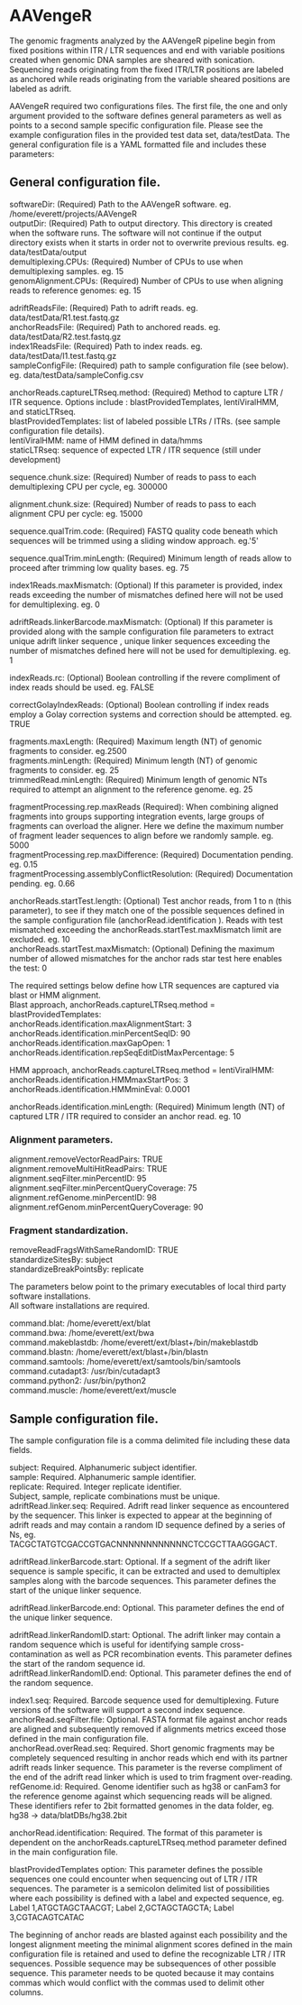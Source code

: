 # AAVengeR

The genomic fragments analyzed by the AAVengeR pipeline begin from fixed positions within ITR / LTR sequences and end with variable positions created when genomic DNA samples are sheared with sonication. Sequencing reads originating from the fixed ITR/LTR positions are labeled as anchored while reads originating from the variable sheared positions are labeled as adrift.   
  
AAVengeR required two configurations files. The first file, the one and only argument provided to the software defines general parameters as well as points to a second sample specific configuration file. Please see the example configuration files in the provided test data set, data/testData. The general configuration file is a YAML formatted file and includes these parameters:
  
## General configuration file.  
  
softwareDir: (Required) Path to the AAVengeR software. eg. /home/everett/projects/AAVengeR  
outputDir: (Required) Path to output directory. This directory is created when the software runs. The software will not continue if the output directory exists when it starts in order not to overwrite previous results. eg.  data/testData/output  
demultiplexing.CPUs: (Required) Number of CPUs to use when demultiplexing samples. eg. 15  
genomAlignment.CPUs: (Required) Number of CPUs to use when aligning reads to reference genomes: eg. 15  
  
adriftReadsFile: (Required) Path to adrift reads. eg. data/testData/R1.test.fastq.gz  
anchorReadsFile: (Required)  Path to anchored reads. eg. data/testData/R2.test.fastq.gz  
index1ReadsFile: (Required)  Path to index reads. eg. data/testData/I1.test.fastq.gz  
sampleConfigFile: (Required) path to sample configuration file (see below). eg. data/testData/sampleConfig.csv  
  
anchorReads.captureLTRseq.method: (Required) Method to capture LTR / ITR sequence. Options include : blastProvidedTemplates, lentiViralHMM, and staticLTRseq.  
  blastProvidedTemplates: list of labeled possible LTRs / ITRs. (see sample configuration file details).   
  lentiViralHMM: name of HMM defined in data/hmms   
  staticLTRseq: sequence of expected LTR / ITR sequence (still under development)  
   
sequence.chunk.size: (Required) Number of reads to pass to each demultiplexing CPU per cycle, eg. 300000  
  
alignment.chunk.size: (Required) Number of reads to pass to each alignment CPU per cycle: eg. 15000  
  
sequence.qualTrim.code: (Required)  FASTQ quality code beneath which sequences will be trimmed using a sliding window approach. eg.'5'  
  
sequence.qualTrim.minLength: (Required) Minimum length of reads allow to proceed after trimming low quality bases. eg. 75  
  
index1Reads.maxMismatch: (Optional) If this parameter is provided, index reads exceeding the number of mismatches defined here will not be used for demultiplexing. eg. 0  

adriftReads.linkerBarcode.maxMismatch: (Optional) If this parameter is provided along with the sample configuration file parameters to extract unique adrift linker sequence , unique linker sequences exceeding the number of mismatches defined here will not be used for demultiplexing. eg. 1  
  
indexReads.rc: (Optional) Boolean controlling if the revere compliment of index reads should be used. eg. FALSE  
  
correctGolayIndexReads: (Optional) Boolean controlling if index reads employ a Golay correction systems and correction should be attempted. eg. TRUE  
  
fragments.maxLength: (Required) Maximum length (NT) of genomic fragments to consider. eg.2500  
fragments.minLength: (Required) Minimum length (NT) of genomic fragments to consider. eg. 25  
trimmedRead.minLength: (Required) Minimum length of genomic NTs required to attempt an alignment to the reference genome. eg. 25    

fragmentProcessing.rep.maxReads (Required):  When combining aligned fragments into groups supporting integration events, large groups of fragments can overload the aligner. Here we define the maximum number of fragment leader sequences to align before we randomly sample. eg. 5000     
fragmentProcessing.rep.maxDifference: (Required) Documentation pending. eg. 0.15  
fragmentProcessing.assemblyConflictResolution: (Required) Documentation pending. eg. 0.66  
  
anchorReads.startTest.length: (Optional) Test anchor reads, from 1 to n (this parameter), to see if they match one of the possible sequences defined in the sample configuration file (anchorRead.identification ). Reads with test mismatched  exceeding the anchorReads.startTest.maxMismatch limit are excluded. eg. 10  
anchorReads.startTest.maxMismatch: (Optional) Defining the maximum number of allowed mismatches for the anchor rads star test here enables the test: 0  
  
The required settings below define how LTR sequences are captured via blast or HMM alignment.  
  Blast approach, anchorReads.captureLTRseq.method = blastProvidedTemplates:  
  anchorReads.identification.maxAlignmentStart: 3  
  anchorReads.identification.minPercentSeqID: 90  
  anchorReads.identification.maxGapOpen: 1  
  anchorReads.identification.repSeqEditDistMaxPercentage: 5  
 
  HMM approach, anchorReads.captureLTRseq.method = lentiViralHMM:  
  anchorReads.identification.HMMmaxStartPos: 3  
  anchorReads.identification.HMMminEval: 0.0001  
   
 anchorReads.identification.minLength: (Required) Minimum length (NT) of captured LTR / ITR required to consider an anchor read. eg. 10  

### Alignment parameters.  
alignment.removeVectorReadPairs: TRUE  
alignment.removeMultiHitReadPairs: TRUE  
alignment.seqFilter.minPercentID: 95  
alignment.seqFilter.minPercentQueryCoverage: 75  
alignment.refGenome.minPercentID: 98  
alignment.refGenom.minPercentQueryCoverage: 90  


### Fragment standardization.  
removeReadFragsWithSameRandomID: TRUE  
standardizeSitesBy: subject  
standardizeBreakPointsBy: replicate  
  
The parameters below point to the primary executables of local third party software installations.  
All software installations are required.  
  
command.blat:        /home/everett/ext/blat  
command.bwa:         /home/everett/ext/bwa  
command.makeblastdb: /home/everett/ext/blast+/bin/makeblastdb  
command.blastn:      /home/everett/ext/blast+/bin/blastn  
command.samtools:    /home/everett/ext/samtools/bin/samtools  
command.cutadapt3:   /usr/bin/cutadapt3  
command.python2:     /usr/bin/python2  
command.muscle:      /home/everett/ext/muscle  
  
 
## Sample configuration file.  
The sample configuration file is a comma delimited file including these data fields.   

subject: Required. Alphanumeric subject identifier.  
sample: Required. Alphanumeric sample identifier.  
replicate: Required. Integer replicate identifier.   
Subject, sample, replicate combinations must be unique.  	
adriftRead.linker.seq: Required. Adrift read linker sequence as encountered by the sequencer. This linker is expected to appear at the beginning of adrift reads and may contain a random ID sequence defined by a series of Ns, eg.  TACGCTATGTCGACCGTGACNNNNNNNNNNNNCTCCGCTTAAGGGACT.   
  
adriftRead.linkerBarcode.start: Optional. If a segment of the adrift liker sequence is sample specific, it can be extracted and used to demultiplex samples along with the barcode sequences. This parameter defines the start of the unique linker sequence.  
  
adriftRead.linkerBarcode.end: Optional. This parameter defines the end of the unique linker sequence.  
  
adriftRead.linkerRandomID.start: Optional. The adrift linker may contain a random sequence which is useful for identifying sample cross-contamination as well as PCR recombination events. This parameter defines the start of the random sequence id.  
adriftRead.linkerRandomID.end: Optional. This parameter defines the end of the random sequence.  
  
index1.seq: Required. Barcode sequence used for demultiplexing. Future versions of the software will support a second index sequence. 	 
anchorRead.seqFilter.file: Optional. FASTA format file against anchor reads are aligned and subsequently removed if alignments metrics exceed those defined in the main configuration file.  
anchorRead.overRead.seq: Required. Short genomic fragments may be completely sequenced resulting in anchor reads which end with its partner adrift reads linker sequence. This parameter is the reverse compliment of the end of the adrift read linker which is used to trim fragment over-reading.   
refGenome.id: Required. Genome identifier such as hg38 or canFam3 for the reference genome against which sequencing reads will be aligned. These identifiers refer to 2bit formatted genomes in the data folder, eg. hg38 -> data/blatDBs/hg38.2bit  

anchorRead.identification:  Required. The format of this parameter is dependent on the anchorReads.captureLTRseq.method parameter defined in the main configuration file.   
  
blastProvidedTemplates option:  This parameter defines the possible sequences one could encounter when sequencing out of LTR / ITR sequences. The parameter is a semicolon delimited list of possibilities where each possibility is defined with a label and expected sequence, eg.   
Label 1,ATGCTAGCTAACGT; Label 2,GCTAGCTAGCTA; Label 3,CGTACAGTCATAC  
  
The beginning of anchor reads are blasted against each possibility and the longest alignment meeting the minimal alignment scores defined in the main configuration file is retained and used to define the recognizable LTR / ITR sequences. Possible sequence may be subsequences of other possible sequence. This parameter needs to be quoted because it may contains commas which would conflict with the commas used to delimit other columns.  
